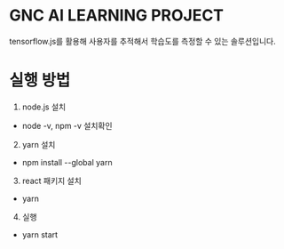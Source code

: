 # GNC AI LEARNING PROJECT

tensorflow.js를 활용해 사용자를 추적해서 학습도를 측정할 수 있는 솔루션입니다.

# 실행 방법
1. node.js 설치
  - node -v, npm -v 설치확인
2. yarn 설치
  - npm install --global yarn

3. react 패키지 설치
  - yarn

4. 실행
  - yarn start
